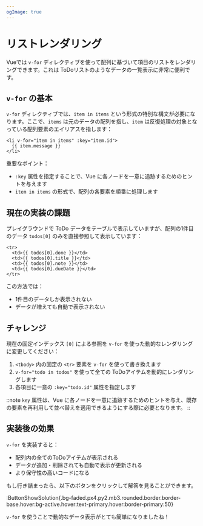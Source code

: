 ```yaml
---
ogImage: true
---
```


# リストレンダリング

Vueでは `v-for` ディレクティブを使って配列に基づいて項目のリストをレンダリングできます。これは ToDoリストのようなデータの一覧表示に非常に便利です。

## `v-for` の基本

`v-for` ディレクティブでは、`item in items` という形式の特別な構文が必要になります。ここで、`items` は元のデータの配列を指し、`item` は反復処理の対象となっている配列要素のエイリアスを指します：

```vue
<li v-for="item in items" :key="item.id">
  {{ item.message }}
</li>
```

重要なポイント：

- `:key` 属性を指定することで、Vue に各ノードを一意に追跡するためのヒントを与えます
- `item in items` の形式で、配列の各要素を順番に処理します

## 現在の実装の課題

プレイグラウンドで ToDo データをテーブルで表示していますが、配列の1件目のデータ `todos[0]` のみを直接参照して表示しています：

```vue
<tr>
  <td>{{ todos[0].done }}</td>
  <td>{{ todos[0].title }}</td>
  <td>{{ todos[0].note }}</td>
  <td>{{ todos[0].dueDate }}</td>
</tr>
```

この方法では：

- 1件目のデータしか表示されない
- データが増えても自動で表示されない

## チャレンジ

現在の固定インデックス `[0]` による参照を `v-for` を使った動的なレンダリングに変更してください：

1. `<tbody>` 内の固定の `<tr>` 要素を `v-for` を使って書き換えます
2. `v-for="todo in todos"` を使って全ての ToDoアイテムを動的にレンダリングします
3. 各項目に一意の `:key="todo.id"` 属性を指定します

::note
`key` 属性は、Vue に各ノードを一意に追跡するためのヒントを与え、既存の要素を再利用して並べ替えを適用できるようにする際に必要となります。
::

## 実装後の効果

`v-for` を実装すると：

- 配列内の全てのToDoアイテムが表示される
- データが追加・削除されても自動で表示が更新される
- より保守性の高いコードになる

もし行き詰まったら、以下のボタンをクリックして解答を見ることができます。

:ButtonShowSolution{.bg-faded.px4.py2.mb3.rounded.border.border-base.hover:bg-active.hover:text-primary.hover:border-primary:50}

`v-for` を使うことで動的なデータ表示がとても簡単になりましたね！
